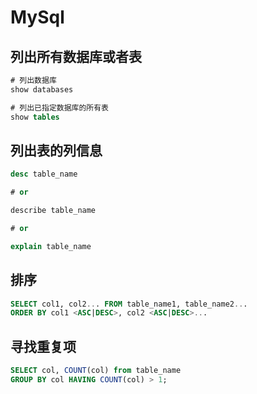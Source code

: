 # MySql

## 列出所有数据库或者表

```sql
# 列出数据库
show databases

# 列出已指定数据库的所有表
show tables
```

## 列出表的列信息

```sql
desc table_name

# or

describe table_name

# or

explain table_name
```

## 排序

```sql
SELECT col1, col2... FROM table_name1, table_name2...
ORDER BY col1 <ASC|DESC>, col2 <ASC|DESC>...
```

## 寻找重复项

```sql
SELECT col, COUNT(col) from table_name
GROUP BY col HAVING COUNT(col) > 1;
```
